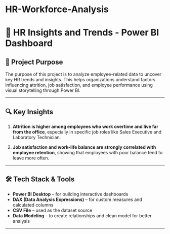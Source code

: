 # HR-Workforce-Analysis
# 💼 HR Insights and Trends - Power BI Dashboard

## 📌 Project Purpose

The purpose of this project is to analyze employee-related data to uncover key HR trends and insights. This helps organizations understand factors influencing attrition, job satisfaction, and employee performance using visual storytelling through Power BI.

---

## 🔍 Key Insights

1. **Attrition is higher among employees who work overtime and live far from the office**, especially in specific job roles like Sales Executive and Laboratory Technician.

2. **Job satisfaction and work-life balance are strongly correlated with employee retention**, showing that employees with poor balance tend to leave more often.

---

## 🛠️ Tech Stack & Tools

- **Power BI Desktop** – for building interactive dashboards  
- **DAX (Data Analysis Expressions)** – for custom measures and calculated columns  
- **CSV File** – used as the dataset source  
- **Data Modeling** – to create relationships and clean model for better analysis

---

